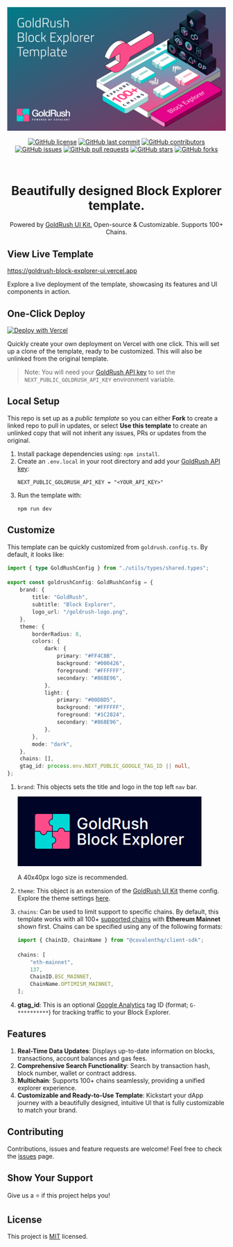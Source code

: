 <div align="center">
  <a href="https://goldrush.dev/products/goldrush/"  target="_blank" rel="noopener noreferrer">
    <img alt="GoldRush Block Explorer - powered by Covalent" src="./repo-static/goldrush-block-explorer-template-banner.png" style="max-width: 100%;"/>
  </a>
  <br />

[![GitHub license](https://img.shields.io/github/license/covalenthq/goldrush-block-explorer-ui)](https://github.com/covalenthq/goldrush-block-explorer-ui/blob/main/LICENSE)
[![GitHub last commit](https://img.shields.io/github/last-commit/covalenthq/goldrush-block-explorer-ui)](https://github.com/covalenthq/goldrush-block-explorer-ui/commits/master)
[![GitHub contributors](https://img.shields.io/github/contributors/covalenthq/goldrush-block-explorer-ui)](https://github.com/covalenthq/goldrush-block-explorer-ui/graphs/contributors)
[![GitHub issues](https://img.shields.io/github/issues/covalenthq/goldrush-block-explorer-ui)](https://github.com/covalenthq/goldrush-block-explorer-ui/issues)
[![GitHub pull requests](https://img.shields.io/github/issues-pr/covalenthq/goldrush-block-explorer-ui)](https://github.com/covalenthq/goldrush-block-explorer-ui/pulls)
[![GitHub stars](https://img.shields.io/github/stars/covalenthq/goldrush-block-explorer-ui)](https://github.com/covalenthq/goldrush-block-explorer-ui/stargazers)
[![GitHub forks](https://img.shields.io/github/forks/covalenthq/goldrush-block-explorer-ui)](https://github.com/covalenthq/goldrush-block-explorer-ui/network/members)

</div>

<br/>

<h1 align="center">Beautifully designed Block Explorer template.</h1>

<div align="center">
Powered by <span><a href="https://github.com/covalenthq/goldrush-kit">GoldRush UI Kit.</a></span> Open-source & Customizable. Supports 100+ Chains.
</div>

## View Live Template

<a href="https://goldrush-block-explorer-ui.vercel.app/">https://goldrush-block-explorer-ui.vercel.app</a>

Explore a live deployment of the template, showcasing its features and UI components in action. 

## One-Click Deploy

[![Deploy with Vercel](https://vercel.com/button)](https://vercel.com/new/clone?repository-url=https%3A%2F%2Fgithub.com%2Fcovalenthq%2Fgoldrush-block-explorer-ui&env=NEXT_PUBLIC_GOLDRUSH_API_KEY&envDescription=Visit%20Covalent%20to%20sign%20up%20for%20an%20API%20key&envLink=https%3A%2F%2Fwww.covalenthq.com%2Fplatform%2Fauth%2Fregister%2F)

Quickly create your own deployment on Vercel with one click. This will set up a clone of the template, ready to be customized. This will also be unlinked from the original template. 

> Note: You will need your [GoldRush API key](https://goldrush.dev/platform/apikey) to set the `NEXT_PUBLIC_GOLDRUSH_API_KEY` environment variable. 

## Local Setup
This repo is set up as a *public template* so you can either **Fork** to create a linked repo to pull in updates, or select **Use this template** to create an unlinked copy that will not inherit any issues, PRs or updates from the original.

1. Install package dependencies using: `npm install`.
2. Create an `.env.local` in your root directory and add your [GoldRush API key](https://goldrush.dev/platform/apikey):
    ```
    NEXT_PUBLIC_GOLDRUSH_API_KEY = "<YOUR_API_KEY>"
    ```
3. Run the template with:
    ```
    npm run dev
    ```

## Customize
This template can be quickly customized from `goldrush.config.ts`. By default, it looks like: 

```ts
import { type GoldRushConfig } from "./utils/types/shared.types";

export const goldrushConfig: GoldRushConfig = {
    brand: {
        title: "GoldRush",
        subtitle: "Block Explorer",
        logo_url: "/goldrush-logo.png",
    },
    theme: {
        borderRadius: 8,
        colors: {
            dark: {
                primary: "#FF4C8B",
                background: "#000426",
                foreground: "#FFFFFF",
                secondary: "#868E96",
            },
            light: {
                primary: "#00D8D5",
                background: "#FFFFFF",
                foreground: "#1C2024",
                secondary: "#868E96",
            },
        },
        mode: "dark",
    },
    chains: [],
    gtag_id: process.env.NEXT_PUBLIC_GOOGLE_TAG_ID || null,
};
```

1. `brand`: This objects sets the title and logo in the top left `nav` bar. 

    <img src="./repo-static/brand-example.png">

    A 40x40px logo size is recommended. 


2. `theme`: This object is an extension of the [GoldRush UI Kit](https://github.com/covalenthq/goldrush-kit) theme config. Explore the theme settings [here](https://goldrush-kit.vercel.app/?path=/story/theme-config--theme-config).

3. `chains`: Can be used to limit support to specific chains. By default, this template works with all 100+ [supported chains](https://goldrush.dev/docs/networks/) with **Ethereum Mainnet** shown first. Chains can be specified using any of the following formats:

    ```ts
    import { ChainID, ChainName } from "@covalenthq/client-sdk";

    chains: [
        "eth-mainnet",
        137,
        ChainID.BSC_MAINNET,
        ChainName.OPTIMISM_MAINNET,
    ];
    ```

4. **gtag_id**: This is an optional [Google Analytics](https://developers.google.com/analytics) tag ID (format; `G-**********`) for tracking traffic to your Block Explorer.

## Features

1. **Real-Time Data Updates**: Displays up-to-date information on blocks, transactions, account balances and gas fees.
2. **Comprehensive Search Functionality**: Search by transaction hash, block number, wallet or contract address.
3. **Multichain**: Supports 100+ chains seamlessly, providing a unified explorer experience.
4. **Customizable and Ready-to-Use Template**: Kickstart your dApp journey with a beautifully designed, intuitive UI that is fully customizable to match your brand.

## Contributing

Contributions, issues and feature requests are welcome!
Feel free to check the [issues](https://github.com/covalenthq/goldrush-block-explorer-ui/issues) page.

## Show Your Support

Give us a ⭐️ if this project helps you!

## License

This project is [MIT](./LICENSE) licensed.
